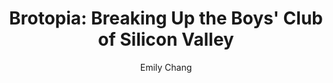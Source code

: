 ---
title: "Brotopia: Breaking Up the Boys' Club of Silicon Valley"
author: "Emily  Chang"
isbn: "0735213534"
isbn13: "9780735213531"
rating: "5"
publisher: "Portfolio Penguin"
pages: "320"
publishYear: "2018"
read: "2018"
goodreads_id: "36026827"
---